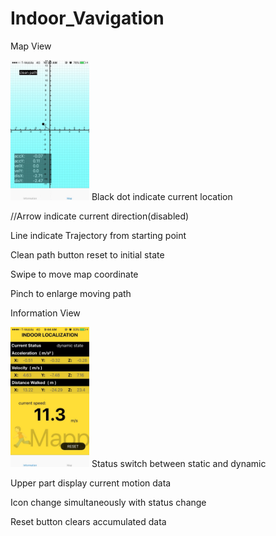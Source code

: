# Indoor_Vavigation

Map View  

<img src="https://github.com/KaiHsiangLien/Indoor_Navigation/blob/master/IMG_2843.jpg" width="25%" height="25%">
Black dot indicate current location  

//Arrow indicate current direction(disabled)  

Line indicate Trajectory from starting point  

Clean path button reset to initial state  

Swipe to move map coordinate  

Pinch to enlarge moving path  

Information View  

<img src="https://github.com/KaiHsiangLien/Indoor_Navigation/blob/master/IMG_2868.jpg" width="25%" height="25%">
Status switch between static and dynamic  

Upper part display current motion data  

Icon change simultaneously with status change  

Reset button clears accumulated data

